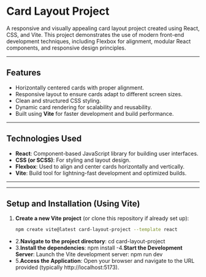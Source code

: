 # Card Layout Project

A responsive and visually appealing card layout project created using React, CSS, and Vite. This project demonstrates the use of modern front-end development techniques, including Flexbox for alignment, modular React components, and responsive design principles.

---

## Features

- Horizontally centered cards with proper alignment.
- Responsive layout to ensure cards adapt to different screen sizes.
- Clean and structured CSS styling.
- Dynamic card rendering for scalability and reusability.
- Built using **Vite** for faster development and build performance.

---

## Technologies Used

- **React**: Component-based JavaScript library for building user interfaces.
- **CSS (or SCSS)**: For styling and layout design.
- **Flexbox**: Used to align and center cards horizontally and vertically.
- **Vite**: Build tool for lightning-fast development and optimized builds.

---

---

## Setup and Installation (Using Vite)

1. **Create a new Vite project** (or clone this repository if already set up):
   ```bash
   npm create vite@latest card-layout-project --template react
- 2.**Navigate to the project directory**:
cd card-layout-project
- 3.**Install the dependencies**: 
npm install
-4.**Start the Development Server**: 
Launch the Vite development server: npm run dev
- 5.**Access the Application**: Open your browser and navigate to the URL provided (typically http://localhost:5173).
